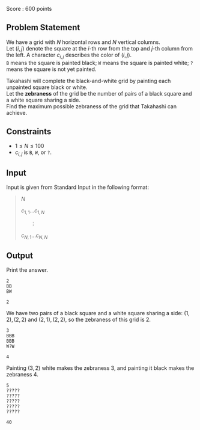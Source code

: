 Score : $600$ points

## Problem Statement

We have a grid with $N$ horizontal rows and $N$ vertical columns.<br>
Let $(i, j)$ denote the square at the $i$-th row from the top and $j$-th column from the left. A character $c_{i,j}$ describes the color of $(i, j)$.<br>
`B` means the square is painted black; `W` means the square is painted white; `?` means the square is not yet painted.

Takahashi will complete the black-and-white grid by painting each unpainted square black or white.<br>
Let the **zebraness** of the grid be the number of pairs of a black square and a white square sharing a side.<br>
Find the maximum possible zebraness of the grid that Takahashi can achieve.

## Constraints

- $1 \leq N \leq 100$
- $c_{i, j}$ is `B`, `W`, or `?`.

## Input

Input is given from Standard Input in the following format:

> $N$
> 
> $c_{1,1} \dots c_{1,N}$
> 
> $\hspace{20pt}\vdots$
> 
> $c_{N,1} \dots c_{N,N}$

## Output

Print the answer.

```input1
2
BB
BW
```

```output1
2
```

We have two pairs of a black square and a white square sharing a side: $(1, 2), (2, 2)$ and $(2, 1), (2, 2)$, so the zebraness of this grid is $2$.

```input2
3
BBB
BBB
W?W
```

```output2
4
```

Painting $(3, 2)$ white makes the zebraness $3$, and painting it black makes the zebraness $4$.

```input3
5
?????
?????
?????
?????
?????
```

```output3
40
```